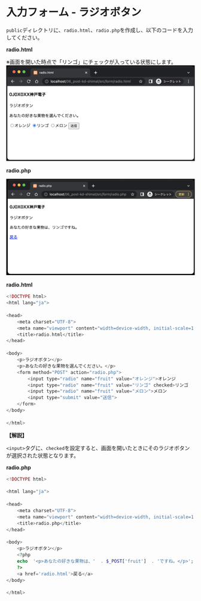 # 入力フォーム - ラジオボタン

`public`ディレクトリに、`radio.html`、`radio.php`を作成し、以下のコードを入力してください。

**radio.html**

※画面を開いた時点で「リンゴ」にチェックが入っている状態にします。
![](./images/radio_html_display.png)<br>

**radio.php**

![](./images/radio_php_display.png)

**radio.html**

```php
<!DOCTYPE html>
<html lang="ja">

<head>
    <meta charset="UTF-8">
    <meta name="viewport" content="width=device-width, initial-scale=1.0">
    <title>radio.html</title>
</head>

<body>
    <p>ラジオボタン</p>
    <p>あなたの好きな果物を選んでください。</p>
    <form method="POST" action="radio.php">
        <input type="radio" name="fruit" value="オレンジ">オレンジ
        <input type="radio" name="fruit" value="リンゴ" checked>リンゴ
        <input type="radio" name="fruit" value="メロン">メロン
        <input type="submit" value="送信">
    </form>
</body>

</html>
```

**【解説】**

`<input>`タグに、`checked`を設定すると、画面を開いたときにそのラジオボタンが選択された状態となります。

**radio.php**

```php
<!DOCTYPE html>

<html lang="ja">

<head>
    <meta charset="UTF-8">
    <meta name="viewport" content="width=device-width, initial-scale=1.0">
    <title>radio.php</title>
</head>

<body>
    <p>ラジオボタン</p>
    <?php
    echo  '<p>あなたの好きな果物は、'  . $_POST['fruit']  . 'ですね。</p>';
    ?>
    <a href='radio.html'>戻る</a>
</body>

</html>
```
